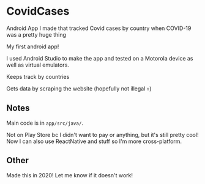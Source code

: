 # CovidCases
Android App I made that tracked Covid cases by country when COVID-19 was a pretty huge thing

My first android app!

I used Android Studio to make the app and tested on a Motorola device as well as virtual emulators.

Keeps track by countries

Gets data by scraping the website (hopefully not illegal 💀)

## Notes

Main code is in `app/src/java/`. 

Not on Play Store bc I didn't want to pay or anything, but it's still pretty cool! Now I can also use ReactNative and stuff so I'm more cross-platform.

## Other

Made this in 2020! Let me know if it doesn't work!
